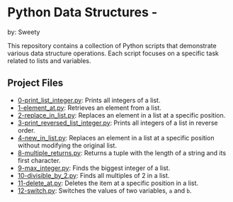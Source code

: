 # Python Data Structures -
by: Sweety 

This repository contains a collection of Python scripts that demonstrate various data structure operations. Each script focuses on a specific task related to lists and variables.

## Project Files

- [0-print_list_integer.py](0-print_list_integer.py): Prints all integers of a list.
- [1-element_at.py](1-element_at.py): Retrieves an element from a list.
- [2-replace_in_list.py](2-replace_in_list.py): Replaces an element in a list at a specific position.
- [3-print_reversed_list_integer.py](3-print_reversed_list_integer.py): Prints all integers of a list in reverse order.
- [4-new_in_list.py](4-new_in_list.py): Replaces an element in a list at a specific position without modifying the original list.
- [8-multiple_returns.py](8-multiple_returns.py): Returns a tuple with the length of a string and its first character.
- [9-max_integer.py](9-max_integer.py): Finds the biggest integer of a list.
- [10-divisible_by_2.py](10-divisible_by_2.py): Finds all multiples of 2 in a list.
- [11-delete_at.py](11-delete_at.py): Deletes the item at a specific position in a list.
- [12-switch.py](12-switch.py): Switches the values of two variables, `a` and `b`.

